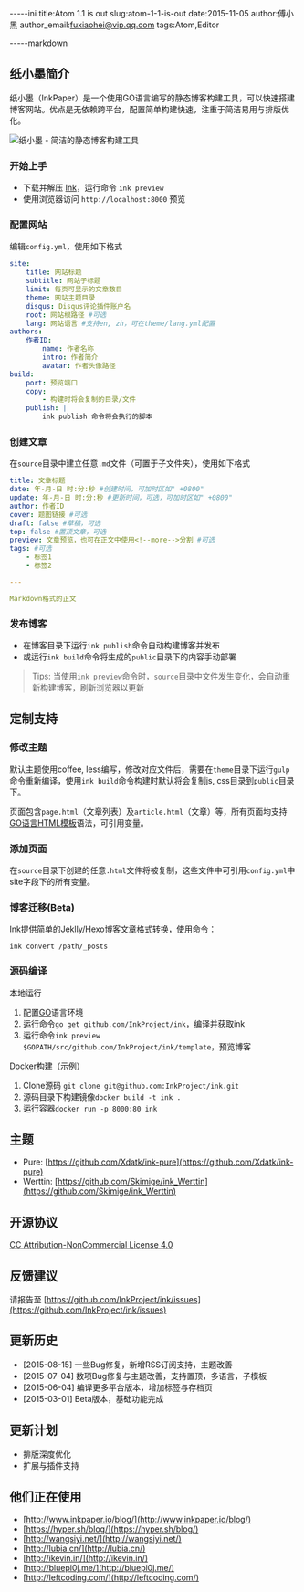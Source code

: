 -----ini
title:Atom 1.1 is out
slug:atom-1-1-is-out
date:2015-11-05
author:傅小黑
author_email:fuxiaohei@vip.qq.com
tags:Atom,Editor

-----markdown
## 纸小墨简介

纸小墨（InkPaper）是一个使用GO语言编写的静态博客构建工具，可以快速搭建博客网站。优点是无依赖跨平台，配置简单构建快速，注重于简洁易用与排版优化。

![纸小墨 - 简洁的静态博客构建工具](-/images/example.png)

### 开始上手
- 下载并解压 [Ink](http://www.inkpaper.io/)，运行命令 `ink preview`
- 使用浏览器访问 `http://localhost:8000` 预览

### 配置网站
编辑`config.yml`，使用如下格式

``` yaml
site:
    title: 网站标题
    subtitle: 网站子标题
    limit: 每页可显示的文章数目
    theme: 网站主题目录
    disqus: Disqus评论插件账户名
    root: 网站根路径 #可选
    lang: 网站语言 #支持en, zh，可在theme/lang.yml配置
authors:
    作者ID:
        name: 作者名称
        intro: 作者简介
        avatar: 作者头像路径
build:
    port: 预览端口
    copy:
        - 构建时将会复制的目录/文件
    publish: |
        ink publish 命令将会执行的脚本
```

<!--more-->

### 创建文章
在`source`目录中建立任意`.md`文件（可置于子文件夹），使用如下格式

``` yaml
title: 文章标题
date: 年-月-日 时:分:秒 #创建时间，可加时区如" +0800"
update: 年-月-日 时:分:秒 #更新时间，可选，可加时区如" +0800"
author: 作者ID
cover: 题图链接 #可选
draft: false #草稿，可选
top: false #置顶文章，可选
preview: 文章预览，也可在正文中使用<!--more-->分割 #可选
tags: #可选
    - 标签1
    - 标签2

---

Markdown格式的正文
```

### 发布博客
- 在博客目录下运行`ink publish`命令自动构建博客并发布
- 或运行`ink build`命令将生成的`public`目录下的内容手动部署

> Tips: 当使用`ink preview`命令时，`source`目录中文件发生变化，会自动重新构建博客，刷新浏览器以更新

## 定制支持

### 修改主题

默认主题使用coffee, less编写，修改对应文件后，需要在`theme`目录下运行`gulp`命令重新编译，使用`ink build`命令构建时默认将会复制js, css目录到`public`目录下。

页面包含`page.html`（文章列表）及`article.html`（文章）等，所有页面均支持[GO语言HTML模板](http://golang.org/pkg/html/template/)语法，可引用变量。

### 添加页面

在`source`目录下创建的任意`.html`文件将被复制，这些文件中可引用`config.yml`中site字段下的所有变量。

### 博客迁移(Beta)

Ink提供简单的Jeklly/Hexo博客文章格式转换，使用命令：
``` shell
ink convert /path/_posts
```

### 源码编译

本地运行

1. 配置[GO](http://golang.org/doc/install)语言环境
2. 运行命令`go get github.com/InkProject/ink`，编译并获取ink
3. 运行命令`ink preview $GOPATH/src/github.com/InkProject/ink/template`，预览博客

Docker构建（示例）

1. Clone源码 `git clone git@github.com:InkProject/ink.git`
2. 源码目录下构建镜像`docker build -t ink .`
3. 运行容器`docker run -p 8000:80 ink`

## 主题

- Pure: [https://github.com/Xdatk/ink-pure](https://github.com/Xdatk/ink-pure)
- Werttin: [https://github.com/Skimige/ink_Werttin](https://github.com/Skimige/ink_Werttin)

## 开源协议
[CC Attribution-NonCommercial License 4.0](https://creativecommons.org/licenses/by-nc/4.0/)

## 反馈建议

请报告至 [https://github.com/InkProject/ink/issues](https://github.com/InkProject/ink/issues)

## 更新历史

- [2015-08-15] 一些Bug修复，新增RSS订阅支持，主题改善
- [2015-07-04] 数项Bug修复与主题改善，支持置顶，多语言，子模板
- [2015-06-04] 编译更多平台版本，增加标签与存档页
- [2015-03-01] Beta版本，基础功能完成

## 更新计划

- 排版深度优化
- 扩展与插件支持

## 他们正在使用

- [http://www.inkpaper.io/blog/](http://www.inkpaper.io/blog/)
- [https://hyper.sh/blog/](https://hyper.sh/blog/)
- [http://wangsiyi.net/](http://wangsiyi.net/)
- [http://lubia.cn/](http://lubia.cn/)
- [http://ikevin.in/](http://ikevin.in/)
- [http://bluepi0j.me/](http://bluepi0j.me/)
- [http://leftcoding.com/](http://leftcoding.com/)
